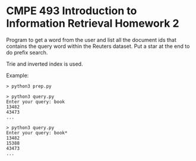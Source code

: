 # CMPE 493 Introduction to Information Retrieval Homework 2

Program to get a word from the user and list all the document ids that contains the query word within the Reuters dataset. Put a star at the end to do prefix search.

Trie and inverted index is used.

Example:
```
> python3 prep.py

> python3 query.py
Enter your query: book
13482
43473
...

> python3 query.py
Enter your query: book*
13482
15388
43473
...
```
